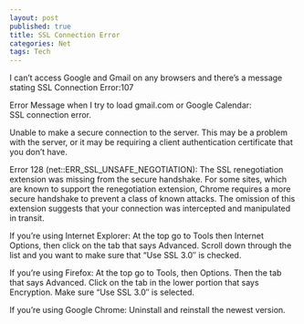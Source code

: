 ```yaml
---
layout: post
published: true
title: SSL Connection Error
categories: Net
tags: Tech
---
```

I can’t access Google and Gmail on any browsers and there’s a message stating SSL Connection Error:107

Error Message when I try to load gmail.com or Google Calendar:  
SSL connection error.

Unable to make a secure connection to the server. This may be a problem with the server, or it may be requiring a client authentication certificate that you don’t have.

Error 128 (net::ERR\_SSL\_UNSAFE\_NEGOTIATION): The SSL renegotiation extension was missing from the secure handshake. For some sites, which are known to support the renegotiation extension, Chrome requires a more secure handshake to prevent a class of known attacks. The omission of this extension suggests that your connection was intercepted and manipulated in transit.

If you’re using Internet Explorer: At the top go to Tools then Internet Options, then click on the tab that says Advanced. Scroll down through the list and you want to make sure that “Use SSL 3.0″ is checked.

If you’re using Firefox: At the top go to Tools, then Options. Then the tab that says Advanced. Click on the tab in the lower portion that says Encryption. Make sure “Use SSL 3.0″ is selected.

If you’re using Google Chrome: Uninstall and reinstall the newest version.
